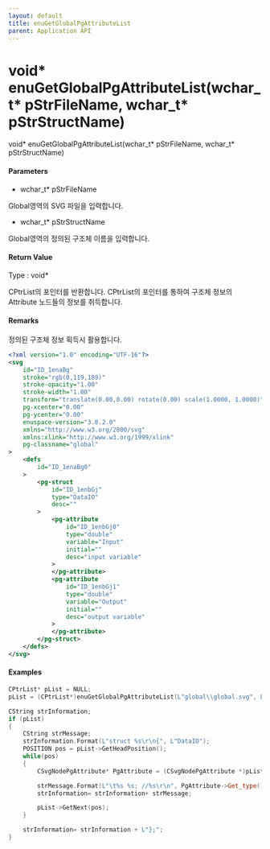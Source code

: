 ```yaml
---
layout: default
title: enuGetGlobalPgAttributeList
parent: Application API
---
```

# void\* enuGetGlobalPgAttributeList\(wchar\_t\* pStrFileName, wchar\_t\* pStrStructName\)

void\* enuGetGlobalPgAttributeList\(wchar\_t\* pStrFileName, wchar\_t\* pStrStructName\)

#### Parameters

* wchar\_t\* pStrFileName

Global영역의 SVG 파일을 입력합니다.

* wchar\_t\* pStrStructName

Global영역의 정의된 구조체 이름을 입력합니다.

#### Return Value

Type : void\*

CPtrList의 포인터를 반환합니다. CPtrList의 포인터를 통하여 구조체 정보의 Attribute 노드들의 정보를 취득합니다.

#### Remarks

정의된 구조체 정보 획득시 활용합니다.

```xml
<?xml version="1.0" encoding="UTF-16"?>
<svg
    id="ID_1enaBg"
    stroke="rgb(0,119,189)"
    stroke-opacity="1.00"
    stroke-width="1.00"
    transform="translate(0.00,0.00) rotate(0.00) scale(1.0000, 1.0000)"
    pg-xcenter="0.00"
    pg-ycenter="0.00"
    enuspace-version="3.0.2.0"
    xmlns="http://www.w3.org/2000/svg"
    xmlns:xlink="http://www.w3.org/1999/xlink"
    pg-classname="global"
>
    <defs
        id="ID_1enaBg0"
    >
        <pg-struct
            id="ID_1enbGj"
            type="DataIO"
            desc=""
        >
            <pg-attribute
                id="ID_1enbGj0"
                type="double"
                variable="Input"
                initial=""
                desc="input variable"
            >
            </pg-attribute>
            <pg-attribute
                id="ID_1enbGj1"
                type="double"
                variable="Output"
                initial=""
                desc="output variable"
            >
            </pg-attribute>
        </pg-struct>
    </defs>
</svg>
```

#### Examples

```cpp
CPtrList* pList = NULL;
pList = (CPtrList*)enuGetGlobalPgAttributeList(L"global\\global.svg", L"DataIO");

CString strInformation;
if (pList)
{
    CString strMessage;
    strInformation.Format(L"struct %s\r\n{", L"DataIO");
    POSITION pos = pList->GetHeadPosition();
    while(pos)
    {
        CSvgNodePgAttribute* PgAttribute = (CSvgNodePgAttribute *)pList->GetAt(pos);

        strMessage.Format(L"\t%s %s; //%s\r\n", PgAttribute->Get_type(), PgAttribute->Get_variable(), PgAttribute->Get_desc());
        strInformation= strInformation+ strMessage;

        pList->GetNext(pos);
    }

    strInformation= strInformation + L"};";
}
```



